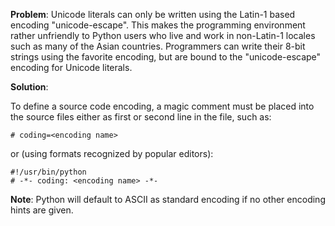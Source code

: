 **Problem**:  Unicode literals can only be written using the Latin-1 based encoding "unicode-escape". This makes the programming environment rather unfriendly to Python users who live and work in non-Latin-1 locales such as many of the Asian countries. Programmers can write their 8-bit strings using the favorite encoding, but are bound to the "unicode-escape" encoding for Unicode literals.

**Solution**: 

To define a source code encoding, a magic comment must be placed into the source files either as first or second line in the file, such as:

```
# coding=<encoding name>
```
or (using formats recognized by popular editors):

```
#!/usr/bin/python
# -*- coding: <encoding name> -*-
```

**Note**: Python will default to ASCII as standard encoding if no other encoding hints are given.